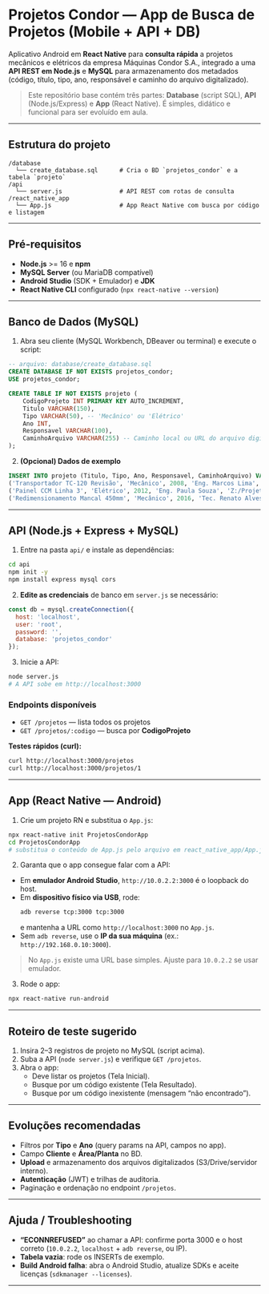 # Projetos Condor — App de Busca de Projetos (Mobile + API + DB)

Aplicativo Android em **React Native** para **consulta rápida** a projetos mecânicos e elétricos da empresa Máquinas Condor S.A., integrado a uma **API REST em Node.js** e **MySQL** para armazenamento dos metadados (código, título, tipo, ano, responsável e caminho do arquivo digitalizado).

> Este repositório base contém três partes: **Database** (script SQL), **API** (Node.js/Express) e **App** (React Native). É simples, didático e funcional para ser evoluído em aula.

---

## Estrutura do projeto

```
/database
  └── create_database.sql      # Cria o BD `projetos_condor` e a tabela `projeto`
/api
  └── server.js                # API REST com rotas de consulta
/react_native_app
  └── App.js                   # App React Native com busca por código e listagem
```

---

## Pré‑requisitos

- **Node.js** >= 16 e **npm**
- **MySQL Server** (ou MariaDB compatível)
- **Android Studio** (SDK + Emulador) e **JDK**
- **React Native CLI** configurado (`npx react-native --version`)

---

##  Banco de Dados (MySQL)

1) Abra seu cliente (MySQL Workbench, DBeaver ou terminal) e execute o script:

```sql
-- arquivo: database/create_database.sql
CREATE DATABASE IF NOT EXISTS projetos_condor;
USE projetos_condor;

CREATE TABLE IF NOT EXISTS projeto (
    CodigoProjeto INT PRIMARY KEY AUTO_INCREMENT,
    Titulo VARCHAR(150),
    Tipo VARCHAR(50), -- 'Mecânico' ou 'Elétrico'
    Ano INT,
    Responsavel VARCHAR(100),
    CaminhoArquivo VARCHAR(255) -- Caminho local ou URL do arquivo digitalizado
);
```

2) **(Opcional) Dados de exemplo**

```sql
INSERT INTO projeto (Titulo, Tipo, Ano, Responsavel, CaminhoArquivo) VALUES
('Transportador TC-120 Revisão', 'Mecânico', 2008, 'Eng. Marcos Lima', 'Z:/Projetos/2008/TC120/idw/TC120.idw'),
('Painel CCM Linha 3', 'Elétrico', 2012, 'Eng. Paula Souza', 'Z:/Projetos/2012/CCM_L3/pdf/CCM_L3.pdf'),
('Redimensionamento Mancal 450mm', 'Mecânico', 2016, 'Tec. Renato Alves', 'Z:/Projetos/2016/MANCAL_450/dwg/MANCAL_450.dwg');
```

---

## API (Node.js + Express + MySQL)

1) Entre na pasta `api/` e instale as dependências:

```bash
cd api
npm init -y
npm install express mysql cors
```

2) **Edite as credenciais** de banco em `server.js` se necessário:

```js
const db = mysql.createConnection({
  host: 'localhost',
  user: 'root',
  password: '',
  database: 'projetos_condor'
});
```

3) Inicie a API:

```bash
node server.js
# A API sobe em http://localhost:3000
```

### Endpoints disponíveis

- `GET /projetos` — lista todos os projetos
- `GET /projetos/:codigo` — busca por **CodigoProjeto**

**Testes rápidos (curl):**

```bash
curl http://localhost:3000/projetos
curl http://localhost:3000/projetos/1
```

---

## App (React Native — Android)

1) Crie um projeto RN e substitua o `App.js`:

```bash
npx react-native init ProjetosCondorApp
cd ProjetosCondorApp
# substitua o conteúdo de App.js pelo arquivo em react_native_app/App.js
```

2) Garanta que o app consegue falar com a API:

- Em **emulador Android Studio**, `http://10.0.2.2:3000` é o loopback do host.
- Em **dispositivo físico via USB**, rode:
  ```bash
  adb reverse tcp:3000 tcp:3000
  ```
  e mantenha a URL como `http://localhost:3000` no `App.js`.
- Sem `adb reverse`, use o **IP da sua máquina** (ex.: `http://192.168.0.10:3000`).

> No `App.js` existe uma URL base simples. Ajuste para `10.0.2.2` se usar emulador.

3) Rode o app:

```bash
npx react-native run-android
```

---

##  Roteiro de teste sugerido

1. Insira 2–3 registros de projeto no MySQL (script acima).  
2. Suba a API (`node server.js`) e verifique `GET /projetos`.  
3. Abra o app:
   - Deve listar os projetos (Tela Inicial).
   - Busque por um código existente (Tela Resultado).
   - Busque por um código inexistente (mensagem “não encontrado”).

---

##  Evoluções recomendadas

- Filtros por **Tipo** e **Ano** (query params na API, campos no app).  
- Campo **Cliente** e **Área/Planta** no BD.  
- **Upload** e armazenamento dos arquivos digitalizados (S3/Drive/servidor interno).  
- **Autenticação** (JWT) e trilhas de auditoria.  
- Paginação e ordenação no endpoint `/projetos`.

---

##  Ajuda / Troubleshooting

- **“ECONNREFUSED”** ao chamar a API: confirme porta 3000 e o host correto (`10.0.2.2`, `localhost` + `adb reverse`, ou IP).  
- **Tabela vazia**: rode os INSERTs de exemplo.  
- **Build Android falha**: abra o Android Studio, atualize SDKs e aceite licenças (`sdkmanager --licenses`).

---
